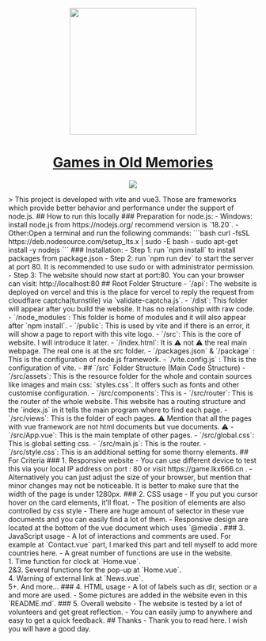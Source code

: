 <p align="center">
  <a href="https://game.lkx666.cn">
    <img src="src/assets/logo.jpg" height="256">
  </a>
  <a href="https://game.lkx666.cn">
    <h1 align="center">Games in Old Memories</h1>
  </a>
</p>
<p align="center">
  <a aria-label="Sponsors" href="#sponsors">
    <img
      src="https://img.shields.io/badge/SPONSORS-brightgreen.svg?style=for-the-badge&logo=github-sponsors&logoColor=white&labelColor=000000&logoWidth=20">
  </a>
</p>
> This project is developed with vite and vue3. Those are frameworks which provide better behavior and performance under the support of node.js.
## How to run this locally
### Preparation for node.js:
- Windows: install node.js from https://nodejs.org/ recommend version is `18.20`.
- Other:Open a terminal and run the following commands:
    ```bash
    curl -fsSL https://deb.nodesource.com/setup_lts.x | sudo -E bash -
    sudo apt-get install -y nodejs
    ```
### Installation:
- Step 1: run `npm install` to install packages from package.json
- Step 2: run `npm run dev` to start the server at port 80. It is recommended to use sudo or with administrator permission.
- Step 3: The website should now start at port:80. You can your browser can visit: http://localhost:80
## Root Folder Structure
- `/api`: The website is deployed on vercel and this is the place for vercel to reply the request from cloudflare captcha(turnstile) via `validate-captcha.js`.
- `/dist`: This folder will appear after you build the website. It has no relationship with raw code.
- `/node_modules`: This folder is home of modules and it will also appear after `npm install`.
- `/public`: This is used by vite and if there is an error, it will show a page to report with this vite logo.
- `/src`: This is the core of website. I will introduce it later.
- `/index.html`: It is ⚠️ not ⚠️ the real main webpage. The real one is at the src folder.
- `/packages.json` & `/package` : This is the configuration of node.js framework.
- `/vite.config.js` : This is the configuration of vite.
- ## `/src` Folder Structure (Main Code Structure)
- `/src/assets`: This is the resource folder for the whole and contain sources like images and main css: `styles.css`. It offers such as fonts and other customise configuration.
- `/src/components`: This is 
- `/src/router`: This is the router of the whole website. This website has a routing structure and the `index.js` in it tells the main program where to find each page.
- `/src/views`: This is the folder of each pages. ⚠️ Mention that all the pages with vue framework are not html documents but vue documents. ⚠️ 
- `/src/App.vue`: This is the main template of other pages.
- `/src/global.css`: This is global setting css.
- `/src/main.js`: This is the router.
- `/src/style.css`: This is an additional setting for some thorny elements.
## For Criteria
### 1. Responsive website
- You can use different device to test this via your local IP address on port : 80 or visit https://game.lkx666.cn .
- Alternatively you can just adjust the size of your browser, but mention that minor changes may not be noticeable. It is better to make sure that the width of the page is under 1280px.
### 2. CSS usage
- If you put you cursor hover on the card elements, it'll float.
- The position of elements are also controlled by css style
- There are huge amount of selector in these vue documents and you can easily find a lot of them.
- Responsive design are located at the bottom of the vue document which uses `@media`.
### 3. JavaScript usage
- A lot of interactions and comments are used. For example at `Contact.vue` part, I marked this part and tell myself to add more countries here.
- A great number of functions are use in the website.<br>1. Time function for clock at `Home.vue`.<br>2&3. Several functions for the pop-up at `Home.vue`.<br>4. Warning of external link at `News.vue`.<br>5+. And more...
### 4. HTML usage
- A lot of labels such as dir, section or a and more are used.
- Some pictures are added in the website even in this `README.md`.
### 5. Overall website
- The website is tested by a lot of volunteers and get great reflection.
- You can easily jump to anywhere and easy to get a quick feedback.
## Thanks
- Thank you to read here. I wish you will have a good day.